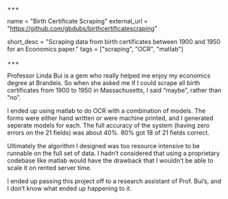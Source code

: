 +++

name = "Birth Certificate Scraping"
external_url = "https://github.com/gbdubs/birthcertificatescraping"

short_desc = "Scraping data from birth certificates between 1900 and 1950 for an Economics paper."
tags = ["scraping", "OCR", "matlab"]

+++

Professor Linda Bui is a gem who really helped me enjoy my economics degree at Brandeis.  So when she asked me if I could scrape all birth certificates from 1900 to 1950 in Massachusetts, I said “maybe”, rather than “no”.

I ended up using matlab to do OCR with a combination of models.  The forms were either hand written or were machine printed, and I generated seperate models for each.  The full accuracy of the system (having zero errors on the 21 fields) was about 40%.  80% got 18 of 21 fields correct.

Ultimately the algorithm I designed was too resource intensive to be runnable on the full set of data. I hadn’t considered that using a proprietary codebase like matlab would have the drawback that I wouldn’t be able to scale it on rented server time. 

I ended up passing this project off to a research assistant of Prof. Bui’s, and I don’t know what ended up happening to it.  
